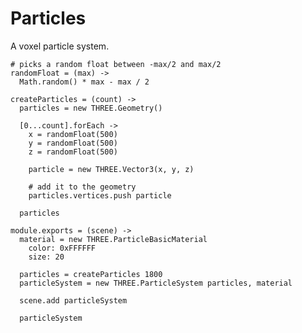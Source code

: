 Particles
=========

A voxel particle system.

    # picks a random float between -max/2 and max/2
    randomFloat = (max) ->
      Math.random() * max - max / 2

    createParticles = (count) ->
      particles = new THREE.Geometry()
    
      [0...count].forEach ->
        x = randomFloat(500)
        y = randomFloat(500)
        z = randomFloat(500)
        
        particle = new THREE.Vector3(x, y, z)
      
        # add it to the geometry
        particles.vertices.push particle

      particles

    module.exports = (scene) ->      
      material = new THREE.ParticleBasicMaterial
        color: 0xFFFFFF
        size: 20
            
      particles = createParticles 1800    
      particleSystem = new THREE.ParticleSystem particles, material
      
      scene.add particleSystem
      
      particleSystem
      
